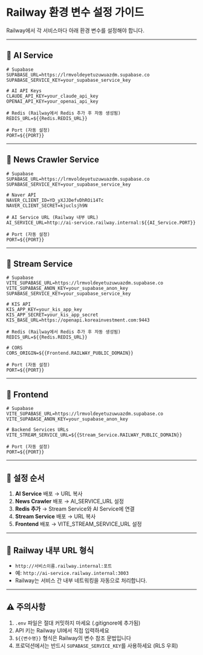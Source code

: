 # Railway 환경 변수 설정 가이드

Railway에서 각 서비스마다 아래 환경 변수를 설정해야 합니다.

---

## 🔵 AI Service

```
# Supabase
SUPABASE_URL=https://lrmvoldeyetuzuwuazdm.supabase.co
SUPABASE_SERVICE_KEY=your_supabase_service_key

# AI API Keys
CLAUDE_API_KEY=your_claude_api_key
OPENAI_API_KEY=your_openai_api_key

# Redis (Railway에서 Redis 추가 후 자동 생성됨)
REDIS_URL=${{Redis.REDIS_URL}}

# Port (자동 설정)
PORT=${{PORT}}
```

---

## 📰 News Crawler Service

```
# Supabase
SUPABASE_URL=https://lrmvoldeyetuzuwuazdm.supabase.co
SUPABASE_SERVICE_KEY=your_supabase_service_key

# Naver API
NAVER_CLIENT_ID=YD_yXJJDefvDhROi14Tc
NAVER_CLIENT_SECRET=kjuclsjh9N

# AI Service URL (Railway 내부 URL)
AI_SERVICE_URL=http://ai-service.railway.internal:${{AI_Service.PORT}}

# Port (자동 설정)
PORT=${{PORT}}
```

---

## 🌊 Stream Service

```
# Supabase
VITE_SUPABASE_URL=https://lrmvoldeyetuzuwuazdm.supabase.co
VITE_SUPABASE_ANON_KEY=your_supabase_anon_key
SUPABASE_SERVICE_KEY=your_supabase_service_key

# KIS API
KIS_APP_KEY=your_kis_app_key
KIS_APP_SECRET=your_kis_app_secret
KIS_BASE_URL=https://openapi.koreainvestment.com:9443

# Redis (Railway에서 Redis 추가 후 자동 생성됨)
REDIS_URL=${{Redis.REDIS_URL}}

# CORS
CORS_ORIGIN=${{Frontend.RAILWAY_PUBLIC_DOMAIN}}

# Port (자동 설정)
PORT=${{PORT}}
```

---

## 🎨 Frontend

```
# Supabase
VITE_SUPABASE_URL=https://lrmvoldeyetuzuwuazdm.supabase.co
VITE_SUPABASE_ANON_KEY=your_supabase_anon_key

# Backend Services URLs
VITE_STREAM_SERVICE_URL=${{Stream_Service.RAILWAY_PUBLIC_DOMAIN}}

# Port (자동 설정)
PORT=${{PORT}}
```

---

## 📝 설정 순서

1. **AI Service** 배포 → URL 복사
2. **News Crawler** 배포 → AI_SERVICE_URL 설정
3. **Redis 추가** → Stream Service와 AI Service에 연결
4. **Stream Service** 배포 → URL 복사
5. **Frontend** 배포 → VITE_STREAM_SERVICE_URL 설정

---

## 🔗 Railway 내부 URL 형식

- `http://서비스이름.railway.internal:포트`
- 예: `http://ai-service.railway.internal:3003`
- Railway는 서비스 간 내부 네트워킹을 자동으로 처리합니다.

---

## ⚠️ 주의사항

1. `.env` 파일은 절대 커밋하지 마세요 (.gitignore에 추가됨)
2. API 키는 Railway UI에서 직접 입력하세요
3. `${{변수명}}` 형식은 Railway의 변수 참조 문법입니다
4. 프로덕션에서는 반드시 `SUPABASE_SERVICE_KEY`를 사용하세요 (RLS 우회)
